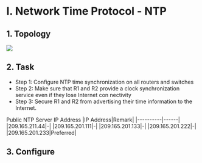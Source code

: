 # I. Network Time Protocol - NTP
## 1. Topology
![](https://github.com/quangln94/Networking/blob/master/CCNP/SWITCH/Lab/Topology/EtherChannel.png)
## 2. Task
- Step 1: Configure NTP time synchronization on all routers and switches
- Step 2: Make sure that R1 and R2 provide a clock synchronization service even if they lose Internet con nectivity
- Step 3: Secure R1 and R2 from advertising their time information to the Internet.

Public NTP Server IP Address
|IP Address|Remark|
|----------|------|
|209.165.211.44|-|
|209.165.201.111|-|
|209.165.201.133|-|
|209.165.201.222|-|
|209.165.201.233|Preferred|

## 3. Configure
